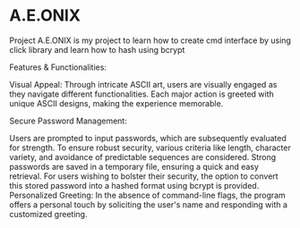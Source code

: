 # A.E.ONIX
Project A.E.ONIX is my project to learn how to create cmd interface by using click library and learn how to hash using bcrypt

Features & Functionalities:

Visual Appeal: Through intricate ASCII art, users are visually engaged as they navigate different functionalities. Each major action is greeted with unique ASCII designs, making the experience memorable.

Secure Password Management:

Users are prompted to input passwords, which are subsequently evaluated for strength. To ensure robust security, various criteria like length, character variety, and avoidance of predictable sequences are considered.
Strong passwords are saved in a temporary file, ensuring a quick and easy retrieval.
For users wishing to bolster their security, the option to convert this stored password into a hashed format using bcrypt is provided.
Personalized Greeting: In the absence of command-line flags, the program offers a personal touch by soliciting the user's name and responding with a customized greeting.
